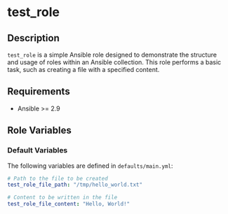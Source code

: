 # test_role

## Description

`test_role` is a simple Ansible role designed to demonstrate the structure and usage of roles within an Ansible collection. This role performs a basic task, such as creating a file with a specified content.

## Requirements

- Ansible >= 2.9

## Role Variables

### Default Variables

The following variables are defined in `defaults/main.yml`:

```yaml
# Path to the file to be created
test_role_file_path: "/tmp/hello_world.txt"

# Content to be written in the file
test_role_file_content: "Hello, World!"
